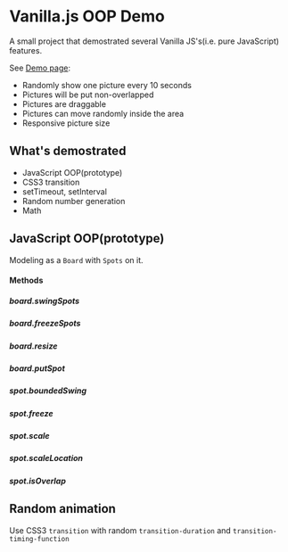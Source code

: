 # Vanilla.js OOP Demo

A small project that demostrated several Vanilla JS's(i.e. pure JavaScript) features.

See [Demo page](http://hankchiutw.github.io/vanillajs-demo/):
 - Randomly show one picture every 10 seconds
 - Pictures will be put non-overlapped
 - Pictures are draggable
 - Pictures can move randomly inside the area
 - Responsive picture size

## What's demostrated

* JavaScript OOP(prototype)
* CSS3 transition
* setTimeout, setInterval
* Random number generation
* Math

## JavaScript OOP(prototype)
Modeling as a `Board` with `Spots` on it.

#### Methods

##### board.swingSpots
##### board.freezeSpots
##### board.resize
##### board.putSpot

##### spot.boundedSwing
##### spot.freeze
##### spot.scale
##### spot.scaleLocation
##### spot.isOverlap

## Random animation
Use CSS3 `transition` with random `transition-duration` and `transition-timing-function`
